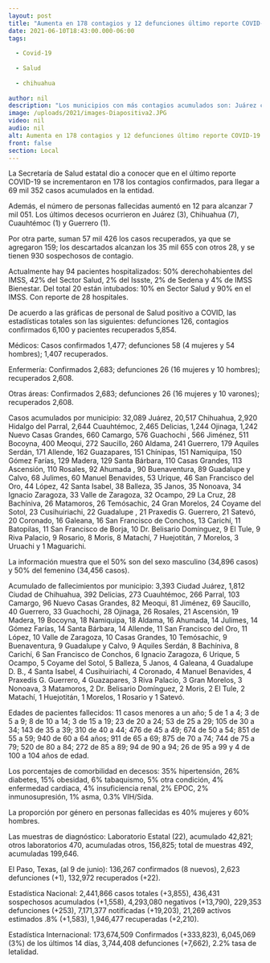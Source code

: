 ```yaml
---
layout: post
title: "Aumenta en 178 contagios y 12 defunciones último reporte COVID-19"
date: 2021-06-10T18:43:00.000-06:00
tags:
  
  - Covid-19
  
  - Salud
  
  - chihuahua
  
author: nil
description: "Los municipios con más contagios acumulados son: Juárez con 32,089, Chihuahua 20,517, Parral 2,920, Cuauhtémoc 2,644 y Delicias 2,465; a la fecha han fallecido por coronavirus 126 integrantes del Sector Salud"
image: /uploads/2021/images-Diapositiva2.JPG
video: nil
audio: nil
alt: Aumenta en 178 contagios y 12 defunciones último reporte COVID-19
front: false
section: Local
---
```


La Secretaría de Salud estatal dio a conocer que en el último reporte COVID-19 se incrementaron en 178 los contagios confirmados, para llegar a 69 mil 352 casos acumulados en la entidad.

 

Además, el número de personas fallecidas aumentó en 12 para alcanzar 7 mil 051. Los últimos decesos ocurrieron en Juárez (3), Chihuahua (7), Cuauhtémoc (1) y Guerrero (1). 

 

Por otra parte, suman 57 mil 426 los casos recuperados, ya que se agregaron 159; los descartados alcanzan los  35 mil 655 con otros 28,  y se tienen 930  sospechosos de contagio.

 

Actualmente hay 94 pacientes hospitalizados: 50% derechohabientes del IMSS, 42% del Sector Salud, 2% del Issste, 2% de Sedena y 4% de IMSS Bienestar. Del total 20 están intubados: 10% en Sector Salud y 90% en el IMSS. Con reporte de 28 hospitales.

 

De acuerdo a las gráficas de personal de Salud positivo a COVID, las estadísticas totales son las siguientes: defunciones 126, contagios confirmados 6,100 y  pacientes recuperados 5,854.

 

Médicos: Casos confirmados 1,477; defunciones 58 (4 mujeres y 54 hombres); 1,407 recuperados.

 

Enfermería: Confirmados 2,683;  defunciones 26 (16 mujeres y 10 hombres); recuperados 2,608.

 

Otras áreas: Confirmados 2,683; defunciones 26 (16 mujeres y 10 varones); recuperados 2,608.

 

Casos acumulados por municipio: 32,089 Juárez, 20,517 Chihuahua, 2,920 Hidalgo del Parral, 2,644 Cuauhtémoc, 2,465 Delicias, 1,244 Ojinaga, 1,242 Nuevo Casas Grandes, 660 Camargo, 576 Guachochi , 566 Jiménez, 511 Bocoyna, 400 Meoqui, 272 Saucillo, 260 Aldama, 241 Guerrero, 179 Aquiles Serdán, 171  Allende, 162 Guazapares, 151 Chínipas, 151 Namiquipa, 150 Gómez Farías, 129 Madera, 129 Santa Bárbara, 110 Casas Grandes, 113 Ascensión, 110 Rosales, 92 Ahumada , 90 Buenaventura, 89 Guadalupe y Calvo, 68 Julimes, 60 Manuel Benavides, 53 Urique, 46 San Francisco del Oro, 44 López, 42 Santa Isabel, 38 Balleza, 35 Janos, 35 Nonoava, 34 Ignacio Zaragoza, 33 Valle de Zaragoza, 32 Ocampo,  29 La Cruz, 28 Bachíniva, 26 Matamoros, 26 Temósachic, 24 Gran Morelos, 24 Coyame del Sotol, 23 Cusihuiriachi, 22 Guadalupe , 21 Praxedis G. Guerrero, 21 Satevó, 20 Coronado, 16 Galeana, 16 San Francisco de Conchos, 13 Carichí, 11 Batopilas, 11 San Francisco de Borja, 10 Dr. Belisario Domínguez, 9 El Tule, 9 Riva Palacio, 9 Rosario, 8 Moris, 8 Matachí, 7 Huejotitán, 7 Morelos, 3 Uruachi y 1 Maguarichi.

 

La información muestra que el 50% son del sexo masculino (34,896 casos) y 50% del femenino (34,456 casos).

 

Acumulado de fallecimientos por municipio: 3,393 Ciudad Juárez, 1,812 Ciudad de Chihuahua, 392 Delicias, 273 Cuauhtémoc, 266 Parral, 103 Camargo, 96 Nuevo Casas Grandes, 82 Meoqui, 81 Jiménez, 69 Saucillo, 40 Guerrero, 33 Guachochi, 28 Ojinaga, 26 Rosales, 21 Ascensión, 19 Madera, 19 Bocoyna, 18 Namiquipa, 18 Aldama, 16 Ahumada, 14  Julimes, 14 Gómez Farías, 14 Santa Bárbara, 14 Allende, 11 San Francisco del Oro, 11 López, 10 Valle de Zaragoza, 10 Casas Grandes, 10 Temósachic, 9 Buenaventura, 9 Guadalupe y Calvo, 9 Aquiles Serdán, 8 Bachíniva, 8 Carichí, 6 San Francisco de Conchos, 6 Ignacio Zaragoza, 6 Urique, 5 Ocampo, 5 Coyame del Sotol, 5 Balleza, 5 Janos, 4 Galeana, 4  Guadalupe D. B., 4 Santa Isabel, 4 Cusihuiriachi, 4 Coronado,  4 Manuel Benavides, 4 Praxedis G. Guerrero, 4 Guazapares, 3 Riva Palacio, 3 Gran Morelos, 3 Nonoava, 3 Matamoros, 2 Dr. Belisario Domínguez,  2 Moris, 2 El Tule, 2 Matachí, 1 Huejotitán, 1 Morelos, 1 Rosario y 1 Satevó.

 

Edades de pacientes fallecidos: 11 casos menores a un año; 5 de 1 a 4; 3 de 5 a 9; 8 de 10 a 14; 3 de 15 a 19; 23 de 20 a 24; 53 de 25 a 29; 105 de 30 a 34; 143 de 35 a 39; 310 de 40 a 44; 476 de 45 a 49; 674 de 50 a 54; 851 de 55 a 59; 940 de 60 a 64 años; 911 de 65 a 69; 875 de 70 a 74; 744 de 75 a 79; 520 de 80 a 84; 272 de 85 a 89; 94 de 90 a 94; 26 de 95 a 99 y 4 de 100 a 104 años de edad.

 

Los porcentajes de comorbilidad en decesos: 35% hipertensión, 26% diabetes, 15% obesidad, 6% tabaquismo, 5% otra condición, 4% enfermedad cardiaca, 4% insuficiencia renal, 2% EPOC, 2% inmunosupresión, 1% asma, 0.3% VIH/Sida.

 

La proporción por género en personas fallecidas es 40% mujeres y 60% hombres.

 

Las muestras de diagnóstico: Laboratorio Estatal (22), acumulado 42,821; otros laboratorios 470, acumuladas otros, 156,825;  total de muestras 492, acumuladas 199,646.

 

El Paso, Texas, (al 9 de junio): 136,267 confirmados (8 nuevos), 2,623 defunciones (+1), 132,972 recuperados (+22).

 

Estadística Nacional: 2,441,866 casos totales (+3,855), 436,431 sospechosos acumulados (+1,558), 4,293,080 negativos (+13,790), 229,353 defunciones (+253), 7,171,377 notificadas (+19,203), 21,269 activos estimados .8%  (+1,583), 1,946,477 recuperadas (+2,210).

 

Estadística Internacional: 173,674,509 Confirmados (+333,823), 6,045,069 (3%) de los últimos 14 días, 3,744,408 defunciones (+7,662), 2.2% tasa de letalidad.